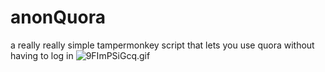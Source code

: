 # anonQuora
a really really simple tampermonkey script that lets you use quora without having to log in
![9FImPSiGcq.gif](https://i.imgur.com/2Ef93yc.gif)
